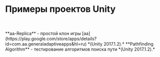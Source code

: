 # Примеры проектов Unity
<br>
<br>
**aa-Replica** - простой клон игры [aa](https://play.google.com/store/apps/details?id=com.aa.generaladaptiveapps&hl=ru) *(Unity 2017.1.2).*
**Pathfinding Algorithm** - тестирование алгоритмов поиска пути *(Unity 2017.1.2).*

